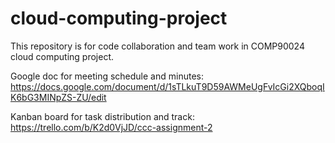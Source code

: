 # cloud-computing-project

This repository is for code collaboration and team work in COMP90024 cloud computing project.

Google doc for meeting schedule and minutes:  
https://docs.google.com/document/d/1sTLkuT9D59AWMeUgFvIcGi2XQboqIK6bG3MINpZS-ZU/edit

Kanban board for task distribution and track:  
https://trello.com/b/K2d0VjJD/ccc-assignment-2